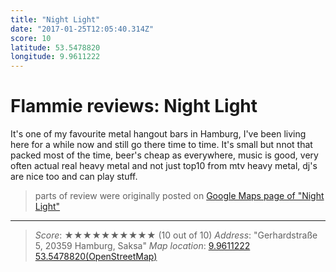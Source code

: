 ```yaml
---
title: "Night Light"
date: "2017-01-25T12:05:40.314Z"
score: 10
latitude: 53.5478820
longitude: 9.9611222
---
```

# Flammie reviews: Night Light

It's one of my favourite metal hangout bars in Hamburg, I've been living
here for a while now and still go there time to time. It's small but nnot
that packed most of the time, beer's cheap as everywhere, music is good,
very often actual real heavy metal and not just top10 from mtv heavy
metal, dj's are nice too and can play stuff.

> parts of review were originally posted on [Google Maps page of
  "Night Light"](https://www.google.com/maps/place//data=!4m2!3m1!1s0x0:0x318f7d6492945e1)
---
> *Score*: ★★★★★★★★★★ (10 out of 10)
> *Address*: "Gerhardstraße 5, 20359 Hamburg, Saksa"
> *Map location*: [9.9611222 53.5478820(OpenStreetMap)](https://www.openstreetmap.org/?mlat=53.5478820&mlon=9.9611222&zoom=12)
